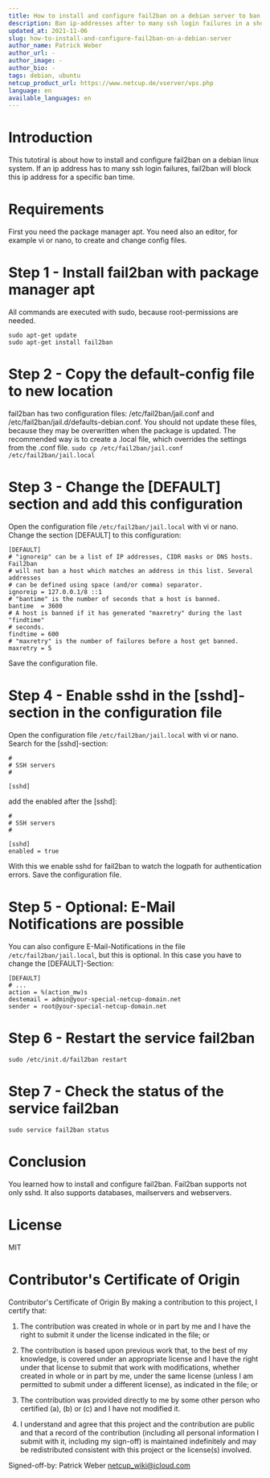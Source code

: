 ```yaml
---
title: How to install and configure fail2ban on a debian server to ban ip-addresses after to many ssh login failures
description: Ban ip-addresses after to many ssh login failures in a short time
updated_at: 2021-11-06
slug: how-to-install-and-configure-fail2ban-on-a-debian-server
author_name: Patrick Weber
author_url: -
author_image: -
author_bio: -
tags: debian, ubuntu
netcup_product_url: https://www.netcup.de/vserver/vps.php
language: en
available_languages: en
---
```


# Introduction
This tutotiral is about how to install and configure fail2ban on a debian linux system. If an ip address has to many ssh login failures, fail2ban will block this ip address for a specific ban time.

# Requirements
First you need the package manager apt. You need also an editor, for example vi or nano, to create and change config files.

# Step 1 - Install fail2ban with package manager apt
All commands are executed with sudo, because root-permissions are needed.

```
sudo apt-get update
sudo apt-get install fail2ban
```

# Step 2 - Copy the default-config file to new location
fail2ban has two configuration files: /etc/fail2ban/jail.conf and /etc/fail2ban/jail.d/defaults-debian.conf.
You should not update these files, because they may be overwritten when the package is updated.
The recommended way is to create a .local file, which overrides the settings from the .conf file.
```sudo cp /etc/fail2ban/jail.conf /etc/fail2ban/jail.local```

# Step 3 - Change the [DEFAULT] section and add this configuration
Open the configuration file ```/etc/fail2ban/jail.local``` with vi or nano.
Change the section [DEFAULT] to this configuration:
```
[DEFAULT]
# "ignoreip" can be a list of IP addresses, CIDR masks or DNS hosts. Fail2ban
# will not ban a host which matches an address in this list. Several addresses
# can be defined using space (and/or comma) separator.
ignoreip = 127.0.0.1/8 ::1
# "bantime" is the number of seconds that a host is banned.
bantime  = 3600
# A host is banned if it has generated "maxretry" during the last "findtime"
# seconds.
findtime = 600
# "maxretry" is the number of failures before a host get banned.
maxretry = 5
```

Save the configuration file.

# Step 4 - Enable sshd in the [sshd]-section in the configuration file
Open the configuration file ```/etc/fail2ban/jail.local``` with vi or nano.
Search for the [sshd]-section:
```
#
# SSH servers
#

[sshd]
```

add the enabled after the [sshd]:

```
#
# SSH servers
#

[sshd]
enabled = true
```

With this we enable sshd for fail2ban to watch the logpath for authentication errors.
Save the configuration file.

# Step 5 - Optional: E-Mail Notifications are possible

You can also configure E-Mail-Notifications in the file ```/etc/fail2ban/jail.local```, but this is optional.
In this case you have to change the [DEFAULT]-Section:

```
[DEFAULT]
# ...
action = %(action_mw)s
destemail = admin@your-special-netcup-domain.net
sender = root@your-special-netcup-domain.net
```

# Step 6 - Restart the service fail2ban
```sudo /etc/init.d/fail2ban restart```

# Step 7 - Check the status of the service fail2ban
```sudo service fail2ban status```

# Conclusion
You learned how to install and configure fail2ban. Fail2ban supports not only sshd. It also supports databases, mailservers and webservers.

# License
MIT

# Contributor's Certificate of Origin
Contributor's Certificate of Origin By making a contribution to this project, I certify that:

 1) The contribution was created in whole or in part by me and I have the right to submit it under the license indicated in the file; or

 2) The contribution is based upon previous work that, to the best of my knowledge, is covered under an appropriate license and I have the right under that license to submit that work with modifications, whether created in whole or in part by me, under the same license (unless I am permitted to submit under a different license), as indicated in the file; or

 3) The contribution was provided directly to me by some other person who certified (a), (b) or (c) and I have not modified it.

 4) I understand and agree that this project and the contribution are public and that a record of the contribution (including all personal information I submit with it, including my sign-off) is maintained indefinitely and may be redistributed consistent with this project or the license(s) involved.

Signed-off-by: Patrick Weber netcup_wiki@icloud.com
